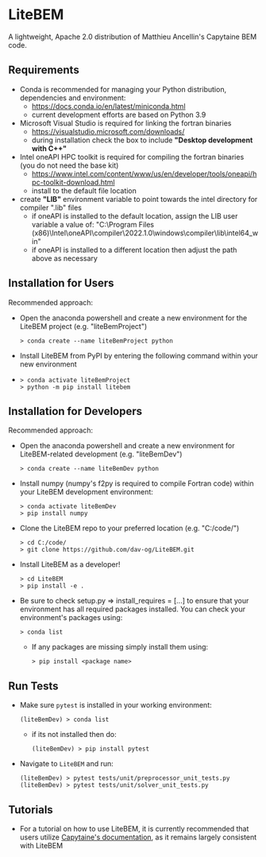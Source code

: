 # LiteBEM
A lightweight, Apache 2.0 distribution of Matthieu Ancellin's Capytaine BEM code.

## Requirements
  - Conda is recommended for managing your Python distribution, dependencies and environment:
    - https://docs.conda.io/en/latest/miniconda.html 
    - current development efforts are based on Python 3.9
  - Microsoft Visual Studio is required for linking the fortran   binaries
    - https://visualstudio.microsoft.com/downloads/
    - during installation check the box to include **"Desktop development with C++"**
  - Intel oneAPI HPC toolkit is required for compiling the fortran binaries (you do not need the base kit)
    - https://www.intel.com/content/www/us/en/developer/tools/oneapi/hpc-toolkit-download.html
    - install to the default file location
  - create **"LIB"** environment variable to point towards the intel directory for compiler ".lib" files
    - if oneAPI is installed to the default location, assign the LIB user variable a value of: "C:\Program Files (x86)\Intel\oneAPI\compiler\2022.1.0\windows\compiler\lib\intel64_win"
    - if oneAPI is installed to a different location then adjust the path above as necessary

## Installation for Users
Recommended approach:

- Open the anaconda powershell and create a new environment for the LiteBEM project (e.g. "liteBemProject")
  ```shell
  > conda create --name liteBemProject python
  ```
- Install LiteBEM from PyPI by entering the following command within your new environment
-   ```shell
    > conda activate liteBemProject
    > python -m pip install litebem
    ```

## Installation for Developers
Recommended approach:

- Open the anaconda powershell and create a new environment for LiteBEM-related development (e.g. "liteBemDev")
  ```shell
  > conda create --name liteBemDev python
  ```
- Install numpy (numpy's f2py is required to compile Fortran code) within your LiteBEM development environment:
  ```shell
  > conda activate liteBemDev
  > pip install numpy
  ```
- Clone the LiteBEM repo to your preferred location (e.g. "C:/code/")
  ```shell
  > cd C:/code/
  > git clone https://github.com/dav-og/LiteBEM.git
  ```
- Install LiteBEM as a developer!
  ```shell
  > cd LiteBEM
  > pip install -e .
  ```
- Be sure to check setup.py => install_requires = [...] to ensure that your environment has all required packages installed. You can check your environment's packages using:
  ```shell
  > conda list
  ```
  - If any packages are missing simply install them using:
    ```shell
    > pip install <package name>
    ```

## Run Tests

- Make sure `pytest` is installed in your working environment:
  ```shell
  (liteBemDev) > conda list
  ```
  - if its not installed then do:
    ```shell
    (liteBemDev) > pip install pytest
    ```

- Navigate to `LiteBEM` and run:
  ```shell
  (liteBemDev) > pytest tests/unit/preprocessor_unit_tests.py
  (liteBemDev) > pytest tests/unit/solver_unit_tests.py
  ```

## Tutorials

- For a tutorial on how to use LiteBEM, it is currently recommended that users utilize [Capytaine's documentation](https://ancell.in/capytaine/latest/user_manual/tutorial.html), as it remains largely consistent with LiteBEM
